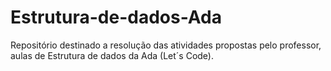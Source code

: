 # Estrutura-de-dados-Ada
Repositório destinado a resolução das atividades propostas pelo professor, aulas de Estrutura de dados da Ada (Let´s Code).
